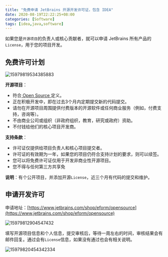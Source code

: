 ```yaml
---
title: "免费申请 JetBrains 开源开发许可证，包含 IDEA"
date: 2020-08-19T22:22:25+08:00 
categories: [Software] 
tags: [idea,java,software] 
---
```


如果您是`开源项目`的负责人或核心贡献者，就可以申请 JetBrains 所有产品的`License`，用于您的项目开发。

## 免费许可计划

![15979819534385883](https://images.ichochy.com/15979819534385883.png)

**开源项目**：
* 符合[ Open Source ](https://opensource.org/docs/osd)定义。
* 正在积极开发中，即在过去3个月内定期提交新的代码提交。
* 请勿在开源项目周围提供付费版本的开源软件或任何商业服务（例如，付费支持，咨询等）。
* 不由商业公司或组织（非政府组织，教育，研究或政府）资助。
* 不付钱给他们的核心项目开发商。

**支持条款**：
* 许可证仅提供给项目负责人和核心项目提交者。
* 许可证的有效期为一年，如果您的项目仍符合支持计划的要求，则可以续签。
* 您可以将免费许可证仅用于开发非商业性开源项目。
* 您不得与任何第三方共享免

**说明**：有个公开项目，并添加开源`License`，近三个月有代码的提交和维护。

## 申请开发许可
申请地址：[https://www.jetbrains.com/shop/eform/opensource](https://www.jetbrains.com/shop/eform/opensource)

![15979812904547432](https://images.ichochy.com/15979812904547432.png)

填写开源项目信息和个人信息，提交审核后，等待一周左右的时间，审核结果会有邮件回复。通过会有`License`信息，如果没有通过也会有相关说明。

![15979820454342334](https://images.ichochy.com/15979820454342334.png)

